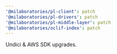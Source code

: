 ```yaml
---
'@milaboratories/pl-client': patch
'@milaboratories/pl-drivers': patch
'@milaboratories/pl-middle-layer': patch
'@milaboratories/oclif-index': patch
---
```


Undici & AWS SDK upgrades.
